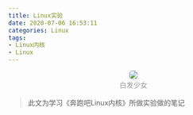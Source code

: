 ```yaml
---
title: Linux实验
date: 2020-07-06 16:53:11
categories: Linux
tags:
- Linux内核
- Linux
---
```



<center>
    <img style="border-radius: 0.3125em;
    box-shadow: 0 2px 4px 0 rgba(34,36,38,.12),0 2px 10px 0 rgba(34,36,38,.08);" 
    src="https://s1.ax1x.com/2020/07/06/UPgae1.md.png">
    <br>
    <div style="color:orange;
    display: inline-block;
    color: #999;
    padding: 2px;">白发少女</div>
</center>


> 此文为学习《奔跑吧Linux内核》所做实验做的笔记

<!-- more -->